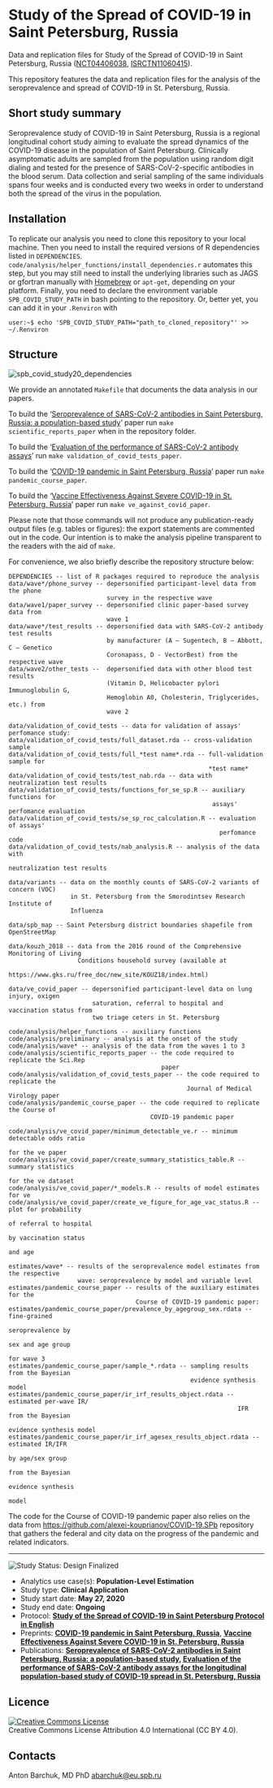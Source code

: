 # Study of the Spread of COVID-19 in Saint Petersburg, Russia

Data and replication files for Study of the Spread of COVID-19 in Saint Petersburg, Russia ([NCT04406038](https://clinicaltrials.gov/ct2/show/NCT04406038), [ISRCTN11060415](https://www.isrctn.com/ISRCTN11060415)).

This repository features the data and replication files for the analysis of the seroprevalence and spread of COVID-19 in St. Petersburg, Russia.

## Short study summary

Seroprevalence study of COVID-19 in Saint Petersburg, Russia is a regional longitudinal cohort study aiming to evaluate the spread dynamics of the COVID-19 disease in the population of Saint Petersburg. Clinically asymptomatic adults are sampled from the population using random digit dialing and tested for the presence of SARS-CoV-2-specific antibodies in the blood serum. Data collection and serial sampling of the same individuals spans four weeks and is conducted every two weeks in order to understand both the spread of the virus in the population.

## Installation

To replicate our analysis you need to clone this repository to your local machine. Then you need to install the required versions of R dependencies listed in `DEPENDENCIES`. `code/analysis/helper_functions/install_dependencies.r` automates this step, but you may still need to install the underlying libraries such as JAGS or gfortran manually with [Homebrew](https://brew.sh) or `apt-get`, depending on your platform. Finally, you need to declare the environment variable `SPB_COVID_STUDY_PATH` in bash pointing to the repository. Or, better yet, you can add it in your `.Renviron` with
```console
user:~$ echo 'SPB_COVID_STUDY_PATH="path_to_cloned_repository"' >> ~/.Renviron
```

## Structure
![spb_covid_study20_dependencies](https://user-images.githubusercontent.com/3776887/127777583-102d55da-7e4a-4e6d-9223-c0fe5811e93a.png)

We provide an annotated `Makefile` that documents the data analysis in our papers.

To build the ‘[Seroprevalence of SARS-CoV-2 antibodies in Saint Petersburg, Russia: a population-based study](https://doi.org/10.1038/s41598-021-92206-y)’ paper run `make scientific_reports_paper` when in the repository folder.

To build the ‘[Evaluation of the performance of SARS-CoV-2 antibody assays](https://doi.org/10.1002/jmv.27126)’ run `make validation_of_covid_tests_paper`.

To build the ‘[COVID-19 pandemic in Saint Petersburg, Russia](https://doi.org/10.1101/2021.07.31.21261428)’ paper run `make pandemic_course_paper`.

To build the ‘[Vaccine Effectiveness Against Severe COVID-19 in St. Petersburg, Russia](https://doi.org/10.1101/2021.08.18.21262065)’ paper run `make ve_against_covid_paper`.

Please note that those commands will not produce any publication-ready output files (e.g. tables or figures): the export statements are commented out in the code. Our intention is to make the analysis pipeline transparent to the readers with the aid of `make`.

For convenience, we also briefly describe the repository structure below:

```
DEPENDENCIES -- list of R packages required to reproduce the analysis
data/wave*/phone_survey -- depersonified participant-level data from the phone
                           survey in the respective wave
data/wave1/paper_survey -- depersonified clinic paper-based survey data from
                           wave 1
data/wave*/test_results -- depersonified data with SARS-CoV-2 antibody test results
                           by manufacturer (A — Sugentech, B — Abbott, C — Genetico
                           Coronapass, D - VectorBest) from the respective wave
data/wave2/other_tests --  depersonified data with other blood test results
                           (Vitamin D, Helicobacter pylori Immunoglobulin G,
                           Hemoglobin A0, Cholesterin, Triglycerides, etc.) from
                           wave 2

data/validation_of_covid_tests -- data for validation of assays' perfomance study:
data/validation_of_covid_tests/full_dataset.rda -- cross-validation sample
data/validation_of_covid_tests/full_*test name*.rda -- full-validation sample for
                                                       *test name*
data/validation_of_covid_tests/test_nab.rda -- data with neutralization test results
data/validation_of_covid_tests/functions_for_se_sp.R -- auxiliary functions for
                                                        assays' perfomance evaluation 
data/validation_of_covid_tests/se_sp_roc_calculation.R -- evaluation of assays'
                                                          perfomance code
data/validation_of_covid_tests/nab_analysis.R -- analysis of the data with
                                                          neutralization test results

data/variants -- data on the monthly counts of SARS-CoV-2 variants of concern (VOC)
                 in St. Petersburg from the Smorodintsev Research Institute of
                 Influenza

data/spb_map -- Saint Petersburg district boundaries shapefile from OpenStreetMap

data/kouzh_2018 -- data from the 2016 round of the Comprehensive Monitoring of Living
                   Conditions household survey (available at
                   https://www.gks.ru/free_doc/new_site/KOUZ18/index.html)

data/ve_covid_paper -- depersonified participant-level data on lung injury, oxigen 
                       saturation, referral to hospital and vaccination status from 
                       two triage ceters in St. Petersburg

code/analysis/helper_functions -- auxiliary functions
code/analysis/preliminary -- analysis at the onset of the study
code/analysis/wave* -- analysis of the data from the waves 1 to 3
code/analysis/scientific_reports_paper -- the code required to replicate the Sci.Rep
                                          paper
code/analysis/validation_of_covid_tests_paper -- the code required to replicate the
                                                 Journal of Medical Virology paper
code/analysis/pandemic_course_paper -- the code required to replicate the Course of
                                       COVID-19 pandemic paper

code/analysis/ve_covid_paper/minimum_detectable_ve.r -- minimum detectable odds ratio
                                                                      for the ve paper
code/analysis/ve_covid_paper/create_summary_statistics_table.R -- summary statistics 
                                                                      for the ve dataset
code/analysis/ve_covid_paper/*_models.R -- results of model estimates for ve
code/analysis/ve_covid_paper/create_ve_figure_for_age_vac_status.R -- plot for probability 
                                                                      of referral to hospital
                                                                      by vaccination status
                                                                      and age

estimates/wave* -- results of the seroprevalence model estimates from the respective
                   wave: seroprevalence by model and variable level
estimates/pandemic_course_paper -- results of the auxiliary estimates for the
                                   Course of COVID-19 pandemic paper:
estimates/pandemic_course_paper/prevalence_by_agegroup_sex.rdata -- fine-grained
                                                                    seroprevalence by
                                                                    sex and age group
                                                                    for wave 3
estimates/pandemic_course_paper/sample_*.rdata -- sampling results from the Bayesian
                                                  evidence synthesis model
estimates/pandemic_course_paper/ir_irf_results_object.rdata -- estimated per-wave IR/
                                                               IFR from the Bayesian
                                                               evidence synthesis model
estimates/pandemic_course_paper/ir_irf_agesex_results_object.rdata -- estimated IR/IFR
                                                                      by age/sex group 
                                                                      from the Bayesian
                                                                      evidence synthesis
                                                                      model
```

The code for the Course of COVID-19 pandemic paper also relies on the data from https://github.com/alexei-kouprianov/COVID-19.SPb repository that gathers the federal and city data on the progress of the pandemic and related indicators.

---

<img src="https://img.shields.io/badge/Study%20Status-Design%20Finalized-brightgreen.svg" alt="Study Status: Design Finalized">

- Analytics use case(s): **Population-Level Estimation**
- Study type: **Clinical Application**
- Study start date: **May 27, 2020**
- Study end date: **Ongoing**
- Protocol: **[Study of the Spread of COVID-19 in Saint Petersburg Protocol in English](https://eusp.org/sites/default/files/inline-files/EU_SG-Russian-Covid-Serosurvey-Protocol-CDRU-001_en.pdf)**
- Preprints: **[COVID-19 pandemic in Saint Petersburg, Russia](https://doi.org/10.1101/2021.07.31.21261428)**, **[Vaccine Effectiveness Against Severe COVID-19 in St. Petersburg, Russia](https://doi.org/10.1101/2021.08.18.21262065)**
- Publications: **[Seroprevalence of SARS-CoV-2 antibodies in Saint Petersburg, Russia: a population-based study](https://doi.org/10.1038/s41598-021-92206-y), [Evaluation of the performance of SARS-CoV-2 antibody assays for the longitudinal population-based study of COVID-19 spread in St. Petersburg, Russia](https://doi.org/10.1002/jmv.27126)**

## Licence
<a rel="license" href="http://creativecommons.org/licenses/by/4.0/"><img alt="Creative Commons License" style="border-width:0" src="https://i.creativecommons.org/l/by/4.0/88x31.png" /></a><br />
Creative Commons License Attribution 4.0 International (CC BY 4.0).

## Contacts
Anton Barchuk, MD PhD
abarchuk@eu.spb.ru
